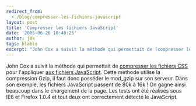 ```yaml
---
redirect_from:
  - /blog/compresser-les-fichiers-javascript
layout: post
title: 'Compresser les fichiers JavaScript'
date: '2005-06-26 10:40:25'
author: j0k
tags: blabla
excerpt: "John Cox a suivit la méthode qui permettait de [compresser les fichiers CSS](http://www.j0k3r.net/news-compresser-les-fichiers-css-289.html) pour l'appliquer [aux fichiers JavaScript](http://wyome.com/index.php?ptid=10&amp;aid=363&amp;module=articles&amp;func=display).     \nCette méthode utilise la compression Gzip, il faut donc posséder le mod_gzip      …"
---
```


John Cox a suivit la méthode qui permettait de [compresser les fichiers CSS](http://www.j0k3r.net/news-compresser-les-fichiers-css-289.html) pour l'appliquer [aux fichiers JavaScript](http://wyome.com/index.php?ptid=10&amp;aid=363&amp;module=articles&amp;func=display).
Cette méthode utilise la compression Gzip, il faut donc posséder le mod_gzip sur son serveur. Dans son exemple, les fichiers JavaScript passent de 80k à 16k ! On gagne ainsi beaucoup dans le chargement de la page.   Les tests ont été réalisés sous IE6 et Firefox 1.0.4 et tout deux ont correctement détecté le JavaScript.
